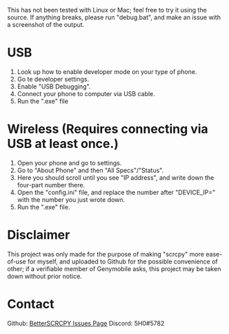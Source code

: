 This has not been tested with Linux or Mac; feel free to try it using the source.
If anything breaks, please run "debug.bat", and make an issue with a screenshot of the output.


# USB
1. Look up how to enable developer mode on your type of phone.
2. Go te developer settings.
3. Enable "USB Debugging".
4. Connect your phone to computer via USB cable.
5. Run the ".exe" file

# Wireless (Requires connecting via USB at least once.)
1. Open your phone and go to settings.
2. Go to "About Phone" and then "All Specs"/"Status".
3. Here you should scroll until you see "IP address", and write down the four-part number there.
4. Open the "config.ini" file, and replace the number after "DEVICE_IP=" with the number you just wrote down.
5. Run the ".exe" file.


# Disclaimer
This project was only made for the purpose of making "scrcpy" more ease-of-use for myself, and uploaded to Github for the possible convenience of other; if a verifiable member of Genymobile asks, this project may be taken down without prior notice. 

# Contact
Github: [BetterSCRCPY Issues Page](https://github.com/Dev5H0/BetterSCRCPY/issues)
Discord: 5H0#5782
